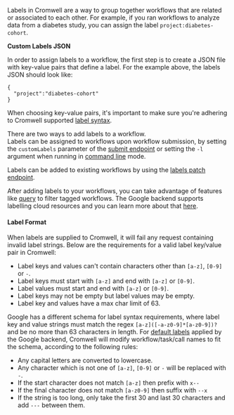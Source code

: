 Labels in Cromwell are a way to group together workflows that are related or associated to each other.
For example, if you ran workflows to analyze data from a diabetes study, you can assign the label `project:diabetes-cohort`.  

**Custom Labels JSON**

In order to assign labels to a workflow, the first step is to create a JSON file with key-value pairs that define a label. For the example above, the labels JSON should look like:

```
{
  "project":"diabetes-cohort"
}
```

When choosing key-value pairs, it's important to make sure you're adhering to Cromwell supported [label syntax](/labels#label-format).  

There are two ways to add labels to a workflow.  
Labels can be assigned to workflows upon workflow submission, by setting the `customLabels` parameter of the [submit endpoint](/api/POST_api_workflows_version) or setting the `-l` argument when running in [command line](/CommandLine) mode.

Labels can be added to existing workflows by using the [labels patch endpoint](/api/PATCH_api_workflows_version_id_labels/).

After adding labels to your workflows, you can take advantage of features like [query](/api/GET_api_workflows_version_query) to filter tagged workflows. The Google backend supports labelling cloud resources and you can learn more about that [here](/backends/Google/#google-labels).

#### Label Format

When labels are supplied to Cromwell, it will fail any request containing invalid label strings. Below are the requirements for a valid label key/value pair in Cromwell:

* Label keys and values can't contain characters other than `[a-z]`, `[0-9]` or `-`.
* Label keys must start with `[a-z]` and end with `[a-z]` or `[0-9]`.
* Label values must start and end with `[a-z]` or `[0-9]`.
* Label keys may not be empty but label values may be empty.
* Label key and values have a max char limit of 63.

Google has a different schema for label syntax requirements, where label key and value strings must match the regex `[a-z]([-a-z0-9]*[a-z0-9])?` and be no more than 63 characters in length.
For [default labels](/backends/Google/#google-labels) applied by the Google backend, Cromwell will modify workflow/task/call names to fit the schema, according to the following rules:

* Any capital letters are converted to lowercase.
* Any character which is not one of `[a-z]`, `[0-9]` or `-` will be replaced with `-`.
* If the start character does not match `[a-z]` then prefix with `x--`
* If the final character does not match `[a-z0-9]` then suffix with `--x`
* If the string is too long, only take the first 30 and last 30 characters and add `---` between them.
